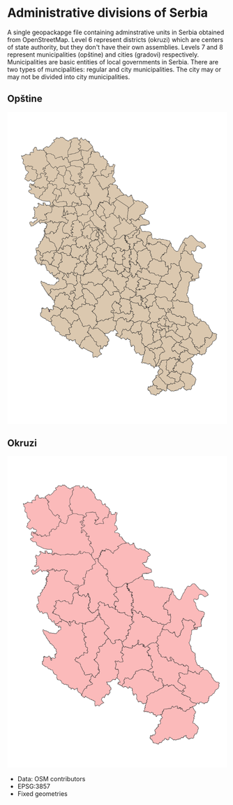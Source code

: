 # Administrative divisions of Serbia

A single geopackapge file containing adminstrative units in Serbia obtained from OpenStreetMap. Level 6 represent districts (okruzi) which are centers of state authority, but they don't have their own assemblies. Levels 7 and 8 represent municipalities (opštine) and cities (gradovi) respectively. Municipalities are basic entities of local governments in Serbia. There are two types of muncipalities: regular and city municipalities. The city may or may not be divided into city municipalities.

## Opštine

![Opstine](/images/adm_7_8.png)

## Okruzi

![Okruzi](/images/adm_6.png)

- Data: OSM contributors
- EPSG:3857
- Fixed geometries
